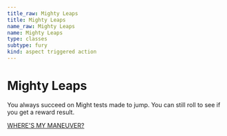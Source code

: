 ```yaml
---
title_raw: Mighty Leaps
title: Mighty Leaps
name_raw: Mighty Leaps
name: Mighty Leaps
type: classes
subtype: fury
kind: aspect triggered action
---
```


# Mighty Leaps

You always succeed on Might tests made to jump. You can still roll to see if you get a reward result.

[WHERE'S MY MANEUVER?](./Wheres%20My%20Maneuver.md)
